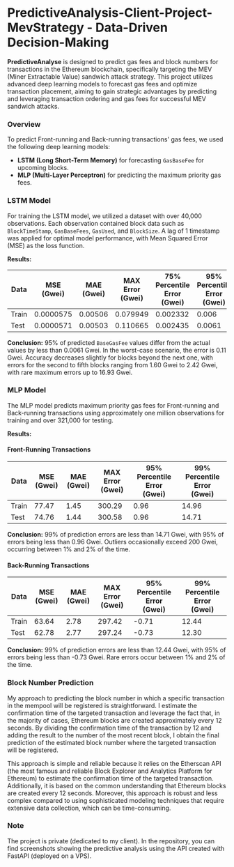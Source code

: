 # PredictiveAnalysis-Client-Project- MevStrategy - Data-Driven Decision-Making

**PredictiveAnalyse** is designed to predict gas fees and block numbers for transactions in the Ethereum blockchain, specifically targeting the MEV (Miner Extractable Value) sandwich attack strategy. This project utilizes advanced deep learning models to forecast gas fees and optimize transaction placement, aiming to gain strategic advantages by predicting and leveraging transaction ordering and gas fees for successful MEV sandwich attacks.

### Overview

To predict Front-running and Back-running transactions' gas fees, we used the following deep learning models:

- **LSTM (Long Short-Term Memory)** for forecasting `GasBaseFee` for upcoming blocks.
- **MLP (Multi-Layer Perceptron)** for predicting the maximum priority gas fees.

### LSTM Model

For training the LSTM model, we utilized a dataset with over 40,000 observations. Each observation contained block data such as `BlockTimeStamp`, `GasBaseFees`, `GasUsed`, and `BlockSize`. A lag of 1 timestamp was applied for optimal model performance, with Mean Squared Error (MSE) as the loss function.

**Results:**

| Data  | MSE (Gwei) | MAE (Gwei) | MAX Error (Gwei) | 75% Percentile Error (Gwei) | 95% Percentile Error (Gwei) |
|-------|------------|------------|------------------|-----------------------------|-----------------------------|
| Train | 0.0000575  | 0.00506    | 0.079949         | 0.002332                    | 0.006                       |
| Test  | 0.0000571  | 0.00503    | 0.110665         | 0.002435                    | 0.0061                      |

**Conclusion:** 95% of predicted `BaseGasFee` values differ from the actual values by less than 0.0061 Gwei. In the worst-case scenario, the error is 0.11 Gwei. Accuracy decreases slightly for blocks beyond the next one, with errors for the second to fifth blocks ranging from 1.60 Gwei to 2.42 Gwei, with rare maximum errors up to 16.93 Gwei.

### MLP Model

The MLP model predicts maximum priority gas fees for Front-running and Back-running transactions using approximately one million observations for training and over 321,000 for testing.

**Results:**

#### Front-Running Transactions

| Data  | MSE (Gwei) | MAE (Gwei) | MAX Error (Gwei) | 95% Percentile Error (Gwei) | 99% Percentile Error (Gwei) |
|-------|------------|------------|------------------|-----------------------------|-----------------------------|
| Train | 77.47      | 1.45       | 300.29           | 0.96                        | 14.96                       |
| Test  | 74.76      | 1.44       | 300.58           | 0.96                        | 14.71                       |

**Conclusion:** 99% of prediction errors are less than 14.71 Gwei, with 95% of errors being less than 0.96 Gwei. Outliers occasionally exceed 200 Gwei, occurring between 1% and 2% of the time.

#### Back-Running Transactions

| Data  | MSE (Gwei) | MAE (Gwei) | MAX Error (Gwei) | 95% Percentile Error (Gwei) | 99% Percentile Error (Gwei) |
|-------|------------|------------|------------------|-----------------------------|-----------------------------|
| Train | 63.64      | 2.78       | 297.42           | -0.71                       | 12.44                       |
| Test  | 62.78      | 2.77       | 297.24           | -0.73                       | 12.30                       |

**Conclusion:** 99% of prediction errors are less than 12.44 Gwei, with 95% of errors being less than -0.73 Gwei. Rare errors occur between 1% and 2% of the time.

### Block Number Prediction

My approach to predicting the block number in which a specific transaction in the mempool will be registered is straightforward. I estimate the confirmation time of the targeted transaction and leverage the fact that, in the majority of cases, Ethereum blocks are created approximately every 12 seconds. By dividing the confirmation time of the transaction by 12 and adding the result to the number of the most recent block, I obtain the final prediction of the estimated block number where the targeted transaction will be registered.

This approach is simple and reliable because it relies on the Etherscan API (the most famous and reliable Block Explorer and Analytics Platform for Ethereum) to estimate the confirmation time of the targeted transaction. Additionally, it is based on the common understanding that Ethereum blocks are created every 12 seconds. Moreover, this approach is robust and less complex compared to using sophisticated modeling techniques that require extensive data collection, which can be time-consuming.

### Note

The project is private (dedicated to my client). In the repository, you can find screenshots showing the predictive analysis using the API created with FastAPI (deployed on a VPS).


